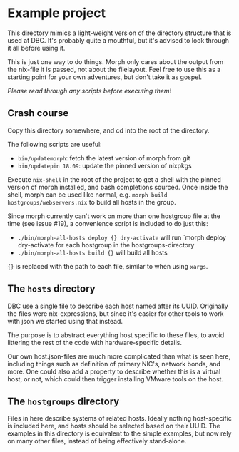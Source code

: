 # Example project

This directory mimics a light-weight version of the directory structure that is used at DBC. It's probably quite a mouthful, but it's advised to look through it all before using it.

This is just one way to do things. Morph only cares about the output from the nix-file it is passed, not about the filelayout.
Feel free to use this as a starting point for your own adventures, but don't take it as gospel.

*Please read through any scripts before executing them!*


## Crash course

Copy this directory somewhere, and cd into the root of the directory.

The following scripts are useful:

* `bin/updatemorph`: fetch the latest version of morph from git
* `bin/updatepin 18.09`: update the pinned version of nixpkgs

Execute `nix-shell` in the root of the project to get a shell with the pinned version of morph installed, and bash completions sourced.
Once inside the shell, morph can be used like normal, e.g. `morph build hostgroups/webservers.nix` to build all hosts in the group.

Since morph currently can't work on more than one hostgroup file at the time (see issue #19), a convenience script is included to do just this:

* `./bin/morph-all-hosts deploy {} dry-activate` will run `morph deploy <hostgroup> dry-activate for each hostgroup in the hostgroups-directory
* `./bin/morph-all-hosts build {}` will build all hosts

`{}` is replaced with the path to each file, similar to when using `xargs`.


## The `hosts` directory

DBC use a single file to describe each host named after its UUID. Originally the files were nix-expressions, but since it's easier for other tools to work with json we started using that instead.

The purpose is to abstract everything host specific to these files, to avoid littering the rest of the code with hardware-specific details.

Our own host.json-files are much more complicated than what is seen here, including things such as definition of primary NIC's, network bonds, and more. One could also add a property to describe whether this is a virtual host, or not, which could then trigger installing VMware tools on the host.


## The `hostgroups` directory

Files in here describe systems of related hosts. Ideally nothing host-specific is included here, and hosts should be selected based on their UUID.
The examples in this directory is equivalent to the simple examples, but now rely on many other files, instead of being effectively stand-alone.